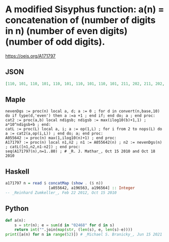 # A modified Sisyphus function: a\(n\) \= concatenation of \(number of digits in n\) \(number of even digits\) \(number of odd digits\)\.
https://oeis.org/A171797
## JSON
```JSON
[110, 101, 110, 101, 110, 101, 110, 101, 110, 101, 211, 202, 211, 202, 211, 202, 211, 202, 211, 202, 220, 211, 220, 211, 220, 211, 220, 211, 220, 211, 211, 202, 211, 202, 211, 202, 211, 202, 211, 202, 220, 211, 220, 211, 220, 211, 220, 211, 220, 211, 211, 202]
```
## Maple
```Maple
nevenDgs := proc(n) local a, d; a := 0 ; for d in convert(n,base,10) do if type(d,'even') then a :=a +1 ; end if; end do; a ; end proc:
cat2 := proc(a,b) local ndigsb; ndigsb := max(ilog10(b)+1,1) ; a*10^ndigsb+b ; end:
catL := proc(L) local a, i; a := op(1,L) ; for i from 2 to nops(L) do a := cat2(a,op(i,L)) ; end do; a; end proc:
A055642 := proc(n) max(1,ilog10(n)+1) ; end proc:
A171797 := proc(n) local n1,n2 ; n1 := A055642(n) ; n2 := nevenDgs(n) ; catL([n1,n2,n1-n2]) ; end proc:
seq(A171797(n),n=1..80) ; # _R. J. Mathar_, Oct 15 2010 and Oct 18 2010
```
## Haskell
```Haskell
a171797 n = read $ concatMap (show . ($ n))
                   [a055642, a196563, a196564] :: Integer
-- _Reinhard Zumkeller_, Feb 22 2012, Oct 15 2010
```
## Python
```Python
def a(n):
    s = str(n); e = sum(d in "02468" for d in s)
    return int("".join(map(str, (len(s), e, len(s)-e))))
print([a(n) for n in range(52)]) # _Michael S. Branicky_, Jun 15 2021
```
